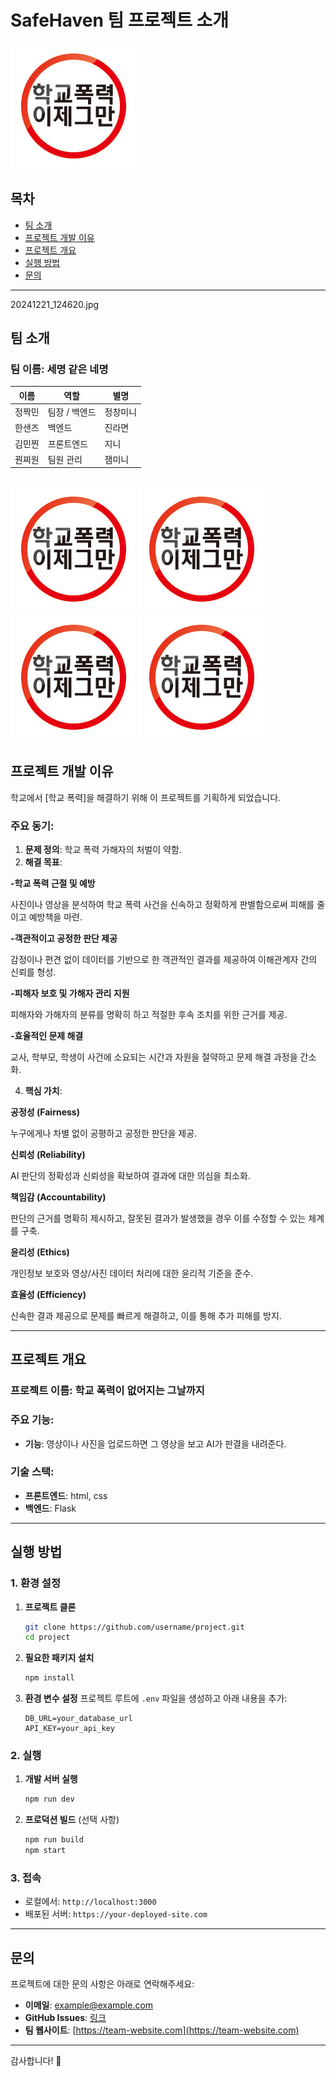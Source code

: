 # SafeHaven 팀 프로젝트 소개
 
![프로젝트 로고](184EC93A4F3E0D5326.jpeg)

## 목차
- [팀 소개](#팀-소개)
- [프로젝트 개발 이유](#프로젝트-개발-이유)
- [프로젝트 개요](#프로젝트-개요)
- [실행 방법](#실행-방법)
- [문의](#문의)

---
20241221_124620.jpg
## 팀 소개

### 팀 이름: **세명 같은 네명**

| 이름          | 역할           | 별명                                            |
|---------------|----------------|-------------------------------------------------|
| 정짝민       | 팀장 / 백엔드  | 정창미니                                       |
| 한샌즈       | 백엔드         | 진라면                                         |
| 김민찐       | 프론트엔드     | 지니                                           |
| 꿘찌원       | 팀원 관리      | 잼미니                                         |

![프로젝트 로고](184EC93A4F3E0D5326.jpeg)
![프로젝트 로고](184EC93A4F3E0D5326.jpeg)
![프로젝트 로고](184EC93A4F3E0D5326.jpeg)
![프로젝트 로고](184EC93A4F3E0D5326.jpeg)
---

## 프로젝트 개발 이유

학교에서 [학교 폭력]을 해결하기 위해 이 프로젝트를 기획하게 되었습니다. 

### 주요 동기:
1. **문제 정의**: 학교 폭력 가해자의 처벌이 약함.
2. **해결 목표**:
   
**-학교 폭력 근절 및 예방**

  사진이나 영상을 분석하여 학교 폭력 사건을 신속하고 정확하게 판별함으로써 피해를 줄이고 예방책을 마련.

**-객관적이고 공정한 판단 제공**

  감정이나 편견 없이 데이터를 기반으로 한 객관적인 결과를 제공하여 이해관계자 간의 신뢰를 형성.
  
**-피해자 보호 및 가해자 관리 지원**

  피해자와 가해자의 분류를 명확히 하고 적절한 후속 조치를 위한 근거를 제공.
  
**-효율적인 문제 해결**

  교사, 학부모, 학생이 사건에 소요되는 시간과 자원을 절약하고 문제 해결 과정을 간소화.
  
4. **핵심 가치**:
   
**공정성 (Fairness)**

  누구에게나 차별 없이 공평하고 공정한 판단을 제공.

**신뢰성 (Reliability)**

  AI 판단의 정확성과 신뢰성을 확보하여 결과에 대한 의심을 최소화.
  
**책임감 (Accountability)**

  판단의 근거를 명확히 제시하고, 잘못된 결과가 발생했을 경우 이를 수정할 수 있는 체계를 구축.
  
**윤리성 (Ethics)**

  개인정보 보호와 영상/사진 데이터 처리에 대한 윤리적 기준을 준수.
  
**효율성 (Efficiency)**

  신속한 결과 제공으로 문제를 빠르게 해결하고, 이를 통해 추가 피해를 방지.
  
---

## 프로젝트 개요

### 프로젝트 이름: **학교 폭력이 없어지는 그날까지**

### 주요 기능:
- **기능**: 영상이나 사진을 업로드하면 그 영상을 보고 AI가 판결을 내려준다.

### 기술 스택:
- **프론트엔드**: html, css
- **백엔드**: Flask
---

## 실행 방법

### 1. 환경 설정
1. **프로젝트 클론**
   ```bash
   git clone https://github.com/username/project.git
   cd project
   ```

2. **필요한 패키지 설치**
   ```bash
   npm install
   ```

3. **환경 변수 설정**
   프로젝트 루트에 `.env` 파일을 생성하고 아래 내용을 추가:
   ```env
   DB_URL=your_database_url
   API_KEY=your_api_key
   ```

### 2. 실행
1. **개발 서버 실행**
   ```bash
   npm run dev
   ```

2. **프로덕션 빌드** (선택 사항)
   ```bash
   npm run build
   npm start
   ```

### 3. 접속
   - 로컬에서: `http://localhost:3000`
   - 배포된 서버: `https://your-deployed-site.com`

---

## 문의

프로젝트에 대한 문의 사항은 아래로 연락해주세요:

- **이메일**: example@example.com
- **GitHub Issues**: [링크](https://github.com/username/project/issues)
- **팀 웹사이트**: [https://team-website.com](https://team-website.com)

---

감사합니다! 🙌

